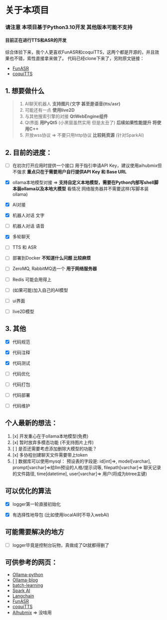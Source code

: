 # 关于本项目

### 请注意 本项目基于Python3.10开发 其他版本可能不支持


#### 目前正在进行TTS和ASR的开发
综合体验下来，我个人更喜欢FunASR和coquiTTS，这两个都是开源的，并且效果也不错，索性直接拿来做了。
代码已经clone下来了，另附原文链接：
- [FunASR](https://github.com/modelscope/FunASR)
- [coquiTTS](https://github.com/coqui-ai/TTS)

## 1. 想要做什么 
> 1. AI聊天机器人 **支持图片/文字 甚至是语音(tts/asr)**
> 2. 可能还有一点 **使用live2D**
> 3. 与其他搜索引擎的对接 **QtWebEngine组件**
> 4. Qt界面 **用PyQt5** (小黑窗虽然实用 但是太丑了) **后续如果性能提升 将使用C++**
> 5. 开放wss协议 => 不要只用http协议 **比较耗资源** (针对SparkAI)


## 2. 目前的进度：
- [ ] 在初次打开应用时提供一个接口 用于指引申请API Key，建议使用aihubmix但不强求 **重点只在于需要用户自行提供API Key 和 Base URL**
- [x] ollama本地模型对接 => **支持自定义本地模型，需要在Python内部写shell脚本装ollama以及本地大模型** 看情况 网络服务器并不需要这样(写脚本装ollama)
- [x] AI对接
- [x] 机器人对话 文字
- [ ] 机器人对话 语音
- [x] 多轮聊天
- [ ] TTS 和 ASR
- [ ] 部署到Docker **不知道什么问题 比较麻烦**
- [ ] ZeroMQ, RabbitMQ选一个 **用于网络服务器**
- [ ] Redis 可能会用得上
- [ ] (如果可能)加入自己的AI模型
- [ ] ui界面
- [ ] live2D模型


## 3. 其他
- [x] 代码规范
- [x] 代码注释
- [x] 代码测试
- [ ] 代码优化
- [ ] 代码打包
- [ ] 代码部署
- [ ] 代码维护


## 个人最新的想法：
1. [x] 开发重心在于ollama本地模型(免费)
2. [x] 暂时放弃多模态功能 (不支持图片上传)
3. [ ] 是否还需要考虑添加删除大模型的功能？
4. [x] 多协程创建聊天文件需要带上token
5. [ ] 数据库可以使用mysql： 
        预设表的字段是: id[int]=>, model[varchar], prompt[varchar]=>给llm预设的人格/提示词等, filepath[varchar]=> 聊天记录的文件路径, time[datetime], user[varchar]=> 用户(将成为btree主键)


## 可以优化的算法
- [x] logger第一轮直接初始化
- [x] 有选择性地导包 (比如使用localAI时不导入webAI)


## 可能需要解决的地方
- [ ] logger毕竟是控制台玩物，真做成了Qt就都得删了


## 可供参考的网页：
- [Ollama-python](https://github.com/ollama/ollama-python/tree/main/examples)
- [Ollama-blog](https://ollama.org.cn/blog/)
- [batch-learning](https://blog.csdn.net/csfchh/article/details/106795352)
- [Spark AI](https://www.xfyun.cn/doc/platform/xfyunreadme.html)
- [Langchain](https://python.langchain.ac.cn/docs/how_to/)
- [FunASR](https://github.com/modelscope/FunASR)
- [coquiTTS](https://github.com/coqui-ai/TTS)
- [AIhubmix](https://doc.aihubmix.com/) => 没啥用